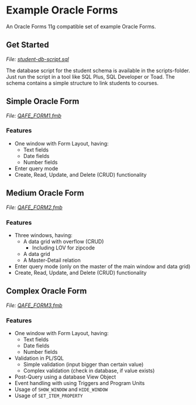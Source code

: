 # Example Oracle Forms

An Oracle Forms 11g compatible set of example Oracle Forms.

## Get Started

_File: [student-db-script.sql](script/student-db-script.sql?raw=true)_

The database script for the student schema is available in the scripts-folder. Just run the script in a tool like SQL Plus, SQL Developer or Toad. The schema contains a simple structure to link students to courses.

## Simple Oracle Form

_File: [QAFE_FORM1.fmb](QAFE_FORM1.fmb?raw=true)_

### Features

- One window with Form Layout, having:
  - Text fields
  - Date fields
  - Number fields
- Enter query mode
- Create, Read, Update, and Delete (CRUD) functionality


## Medium Oracle Form

_File: [QAFE_FORM2.fmb](QAFE_FORM2.fmb?raw=true)_

### Features

- Three windows, having:
  - A data grid with overflow (CRUD)
    - Including LOV for zipcode
  - A data grid
  - A Master-Detail relation
- Enter query mode (only on the master of the main window and data grid)
- Create, Read, Update, and Delete (CRUD) functionality

## Complex Oracle Form

_File: [QAFE_FORM3.fmb](QAFE_FORM3.fmb?raw=true)_

### Features

- One window with Form Layout, having:
  - Text fields
  - Date fields
  - Number fields
- Validation in PL/SQL
  - Simple validation (input bigger than certain value)
  - Complex validation (check in database, if value exists)
- Post-Query using a database View Object
- Event handling with using Triggers and Program Units
- Usage of `SHOW_WINDOW` and `HIDE_WINDOW`
- Usage of `SET_ITEM_PROPERTY`
